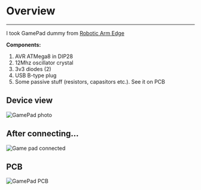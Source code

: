 #  Overview #
----------
I took GamePad dummy from [Robotic Arm Edge](http://www.owirobot.com/robotic-arm-edge-1/ "Robotic Arm Edge")

**Components:**

1. AVR ATMega8 in DIP28
2. 12Mhz oscillator crystal
3. 3v3 diodes (2)
4. USB B-type plug
5. Some passive stuff (resistors, capasitors etc.). See it on PCB


##  Device view ##
![GamePad photo](http://s28.postimg.org/rmu0gm6jx/gamepad_photo.jpg)

##  After connecting... ##
![Game pad connected](http://s17.postimg.org/cefobvtb3/game_Pad.jpg)


##  PCB ##
![GamePad PCB](http://s16.postimg.org/aeerlhal1/gamepad_pcb.jpg)

